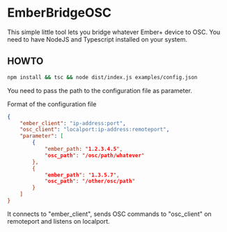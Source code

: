 # EmberBridgeOSC

This simple little tool lets you bridge whatever Ember+ device to OSC. You need to have NodeJS and Typescript installed on your system.

## HOWTO

``` sh
npm install && tsc && node dist/index.js examples/config.json
```

You need to pass the path to the configuration file as parameter.

Format of the configuration file

``` JSON
{
    "ember_client": "ip-address:port",
    "osc_client": "localport:ip-address:remoteport",
    "parameter": [
        {
            "ember_path: "1.2.3.4.5",
            "osc_path": "/osc/path/whatever"
        },
        {
            "ember_path": "1.3.5.7",
            "osc_path": "/other/osc/path"
        }
    ]
}
```

It connects to "ember_client", sends OSC commands to "osc_client" on remoteport and listens on localport.
